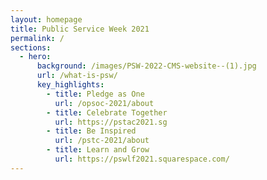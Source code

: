 ```yaml
---
layout: homepage
title: Public Service Week 2021
permalink: /
sections:
  - hero:
      background: /images/PSW-2022-CMS-website--(1).jpg
      url: /what-is-psw/
      key_highlights:
        - title: Pledge as One
          url: /opsoc-2021/about
        - title: Celebrate Together
          url: https://pstac2021.sg
        - title: Be Inspired
          url: /pstc-2021/about
        - title: Learn and Grow
          url: https://pswlf2021.squarespace.com/
---
```

